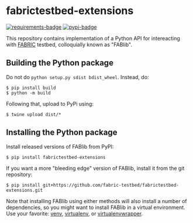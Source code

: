 # fabrictestbed-extensions

[![requirements-badge]][requirements] [![pypi-badge]][pypy]

This repository contains implementation of a Python API for
intereacting with [FABRIC][fabric] testbed, colloquially known as
"FABlib".

## Building the Python package

Do not do `python setup.py sdist bdist_wheel`. Instead, do:

```console
$ pip install build
$ python -m build
```

Following that, upload to PyPi using:

```console
$ twine upload dist/*
```

## Installing the Python package

Install released versions of FABlib from PyPI:

```console
$ pip install fabrictestbed-extensions
```

If you want a more "bleeding edge" version of FABlib, install it from
the git repository:


```console
$ pip install git+https://github.com/fabric-testbed/fabrictestbed-extensions.git
```

Note that installing FABlib using either methods will also install a
number of dependencies, so you might want to install FABlib in a
virtual environment.  Use your favorite: [venv], [virtualenv], or
[virtualenvwrapper].


<!-- URLs -->

[requirements]: https://requires.io/github/fabric-testbed/fabrictestbed-extensions/requirements/?branch=main
[requirements-badge]: https://requires.io/github/fabric-testbed/fabrictestbed-extensions/requirements.svg?branch=main (Requirements Status)

[pypy]: https://pypi.org/project/fabrictestbed-extensions/
[pypi-badge]: https://img.shields.io/pypi/v/fabrictestbed-extensions?style=plastic (PyPI)

[fabric]: https://fabric-testbed.net/

[venv]: https://docs.python.org/3/library/venv.html
[virtualenv]: https://virtualenv.pypa.io/en/latest/
[virtualenvwrapper]: https://virtualenvwrapper.readthedocs.io/en/latest/
